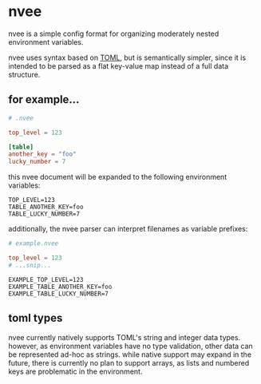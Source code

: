 # nvee

nvee is a simple config format for organizing moderately nested environment variables.

nvee uses syntax based on [TOML](https://toml.io), but is semantically simpler, since it is intended to be parsed as a flat key-value map instead of a full data structure.

## for example...
```toml
# .nvee

top_level = 123

[table]
another_key = "foo"
lucky_number = 7
```
this nvee document will be expanded to the following environment variables:

```env
TOP_LEVEL=123
TABLE_ANOTHER_KEY=foo
TABLE_LUCKY_NUMBER=7
```

additionally, the nvee parser can interpret filenames as variable prefixes:

```toml
# example.nvee

top_level = 123
# ...snip...
```
```env
EXAMPLE_TOP_LEVEL=123
EXAMPLE_TABLE_ANOTHER_KEY=foo
EXAMPLE_TABLE_LUCKY_NUMBER=7
```

## toml types

nvee currently natively supports TOML's string and integer data types. however, as environment variables have no type validation, other data can be represented ad-hoc as strings. while native support may expand in the future, there is currently no plan to support arrays, as lists and numbered keys are problematic in the environment.
